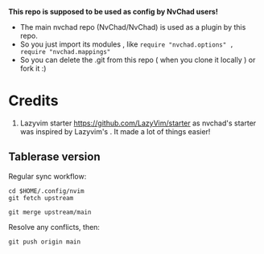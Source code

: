 **This repo is supposed to be used as config by NvChad users!**

- The main nvchad repo (NvChad/NvChad) is used as a plugin by this repo.
- So you just import its modules , like `require "nvchad.options" , require "nvchad.mappings"`
- So you can delete the .git from this repo ( when you clone it locally ) or fork it :)

# Credits

1. Lazyvim starter https://github.com/LazyVim/starter as nvchad's starter was inspired by Lazyvim's . It made a lot of things easier!

## Tablerase version

Regular sync workflow:

```
cd $HOME/.config/nvim
git fetch upstream
```

```
git merge upstream/main
```

Resolve any conflicts, then:

```
git push origin main
```

